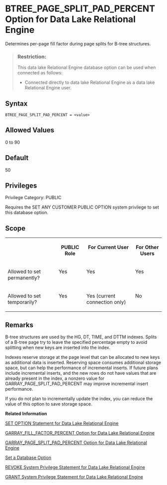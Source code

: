 <!-- loioa62ec77884f210158d70ac1c0c792ba6 -->

# BTREE\_PAGE\_SPLIT\_PAD\_PERCENT Option for Data Lake Relational Engine

Determines per-page fill factor during page splits for B-tree structures.



> ### Restriction:  
> This data lake Relational Engine database option can be used when connected as follows:
> 
> -   Connected directly to data lake Relational Engine as a data lake Relational Engine user.



<a name="loioa62ec77884f210158d70ac1c0c792ba6__section_ukt_bry_brb"/>

## Syntax

```
BTREE_PAGE_SPLIT_PAD_PERCENT = <value>
```



<a name="loioa62ec77884f210158d70ac1c0c792ba6__iq_refso_384"/>

## Allowed Values

0 to 90



<a name="loioa62ec77884f210158d70ac1c0c792ba6__iq_refso_385"/>

## Default

50



<a name="loioa62ec77884f210158d70ac1c0c792ba6__section_k3c_gxb_3qb"/>

## Privileges

Privilege Category: PUBLIC

Requires the SET ANY CUSTOMER PUBLIC OPTION system privilege to set this database option.



<a name="loioa62ec77884f210158d70ac1c0c792ba6__iq_refso_386"/>

## Scope


<table>
<tr>
<th valign="top">

 



</th>
<th valign="top">

PUBLIC Role



</th>
<th valign="top">

For Current User



</th>
<th valign="top">

For Other Users



</th>
</tr>
<tr>
<td valign="top">

Allowed to set permanently?



</td>
<td valign="top">

Yes



</td>
<td valign="top">

Yes



</td>
<td valign="top">

Yes



</td>
</tr>
<tr>
<td valign="top">

Allowed to set temporarily?



</td>
<td valign="top">

Yes



</td>
<td valign="top">

Yes \(current connection only\)



</td>
<td valign="top">

No



</td>
</tr>
</table>



<a name="loioa62ec77884f210158d70ac1c0c792ba6__iq_refso_387"/>

## Remarks

B-tree structures are used by the HG, DT, TIME, and DTTM indexes. Splits of a B-tree page try to leave the specified percentage empty to avoid splitting when new keys are inserted into the index.

Indexes reserve storage at the page level that can be allocated to new keys as additional data is inserted. Reserving space consumes additional storage space, but can help the performance of incremental inserts. If future plans include incremental inserts, and the new rows do not have values that are already present in the index, a nonzero value for GARRAY\_PAGE\_SPLIT\_PAD\_PERCENT may improve incremental insert performance.

If you do not plan to incrementally update the index, you can reduce the value of this option to save storage space.

**Related Information**  


[SET OPTION Statement for Data Lake Relational Engine](../080-sql-statements/set-option-statement-for-data-lake-relational-engine-a625da7.md "Changes options that affect the behavior of the database and its compatibility with Transact-SQL. Setting the value of an option can change the behavior for all users or an individual user, in either a temporary or permanent scope.")

[GARRAY\_FILL\_FACTOR\_PERCENT Option for Data Lake Relational Engine](garray-fill-factor-percent-option-for-data-lake-relational-engine-a637325.md "Specifies the percent of space on each HG garray page to reserve for future incremental inserts into existing groups.")

[GARRAY\_PAGE\_SPLIT\_PAD\_PERCENT Option for Data Lake Relational Engine](garray-page-split-pad-percent-option-for-data-lake-relational-engine-a637949.md "Determines per-page fill factor during page splits on the garray and specifies the percent of space on each HG garray page to reserve for future incremental inserts.")

[Set a Database Option](set-a-database-option-0dcb893.md "You set options with the SET OPTION statement.")

[REVOKE System Privilege Statement for Data Lake Relational Engine](../080-sql-statements/revoke-system-privilege-statement-for-data-lake-relational-engine-a3eadda.md "Removes specific system privileges from specific users and the right to administer the privilege.")

[GRANT System Privilege Statement for Data Lake Relational Engine](../080-sql-statements/grant-system-privilege-statement-for-data-lake-relational-engine-a3dfcb0.md "Grants specific system privileges to users or roles, with or without administrative rights.")

